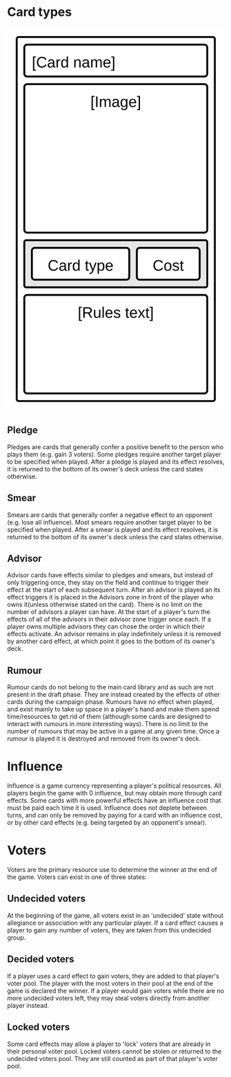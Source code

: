 # Card types

<img src="./diagrams/Card_layout.svg">

## Pledge
Pledges are cards that generally confer a positive benefit to the person who plays them (e.g. gain 3 voters). Some pledges require another target player to be specified when played. After a pledge is played and its effect resolves, it is returned to the bottom of its owner's deck unless the card states otherwise.

## Smear
Smears are cards that generally confer a negative effect to an opponent (e.g. lose all influence). Most smears require another target player to be specified when played. After a smear is played and its effect resolves, it is returned to the bottom of its owner's deck unless the card states otherwise.

## Advisor
Advisor cards have effects similar to pledges and smears, but instead of only triggering once, they stay on the field and continue to trigger their effect at the start of each subsequent turn. After an advisor is played an its effect triggers it is placed in the Advisors zone in front of the player who owns it(unless otherwise stated on the card). There is no limit on the number of advisors a player can have. At the start of a player's turn the effects of all of the advisors in their advisor zone trigger once each. If a player owns multiple advisors they can chose the order in which their effects activate. An advisor remains in play indefinitely unless it is removed by another card effect, at which point it goes to the bottom of its owner's deck.

## Rumour
Rumour cards do not belong to the main card library and as such are not present in the draft phase. They are instead created by the effects of other cards during the campaign phase. Rumours have no effect when played, and exist mainly to take up space in a player's hand and make them spend time/resources to get rid of them (although some cards are designed to interact with rumours in more interesting ways). There is no limit to the number of rumours that may be active in a game at any given time. Once a rumour is played it is destroyed and removed from its owner's deck.

# Influence
Influence is a game currency representing a player's political resources. All players begin the game with 0 influence, but may obtain more through card effects. Some cards with more powerful effects have an influence cost that must be paid each time it is used. Influence does not deplete between turns, and can only be removed by paying for a card with an influence cost, or by other card effects (e.g. being targeted by an opponent's smear).

# Voters
Voters are the primary resource use to determine the winner at the end of the game. Voters can exist in one of three states:

## Undecided voters
At the beginning of the game, all voters exist in an 'undecided' state without allegiance or association with any particular player. If a card effect causes a player to gain any number of voters, they are taken from this undecided group.

## Decided voters
If a player uses a card effect to gain voters, they are added to that player's voter pool. The player with the most voters in their pool at the end of the game is declared the winner. If a player would gain voters while there are no more undecided voters left, they may steal voters directly from another player instead.

## Locked voters
Some card effects may allow a player to 'lock' voters that are already in their personal voter pool. Locked voters cannot be stolen or returned to the undecided voters pool. They are still counted as part of that player's voter pool.
